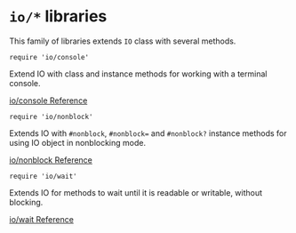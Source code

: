 # `io/*` libraries

This family of libraries extends `IO` class with several methods.

    require 'io/console'

Extend IO with class and instance methods for working with a terminal console.

[io/console Reference](ref:io/console/IO)

    require 'io/nonblock'

Extends IO with `#nonblock`, `#nonblock=` and `#nonblock?` instance methods for using IO object in nonblocking mode.

[io/nonblock Reference](ref:io/nonblock/IO)

    require 'io/wait'

Extends IO for methods to wait until it is readable or writable, without blocking.

[io/wait Reference](ref:io/wait/IO)
